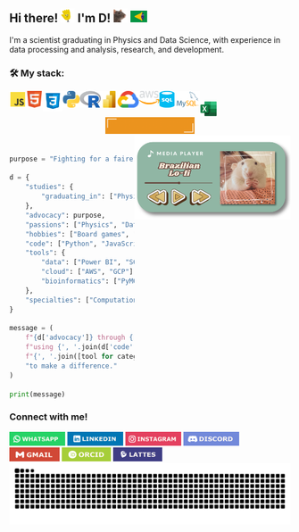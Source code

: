 ## Hi there! <img src="https://github.com/dsilvaphy/dsilvaphy/blob/main/images/gifs/waving.gif?raw=true" width="25">  I'm D! <img src="https://github.com/dsilvaphy/dsilvaphy/blob/main/images/gifs/rat.gif" width="25"> <img src="https://github.com/dsilvaphy/dsilvaphy/blob/main/images/gifs/br.gif" width="30"> 

I'm a scientist graduating in Physics and Data Science, with experience in data processing and analysis, research, and development.

### 🛠 My stack: 
<div style="display: inline_block;">
  <img align="left" alt="Js" height="30" width="30" src="https://github.com/dsilvaphy/dsilvaphy/blob/main/images/icons/javascript.png">&nbsp;&nbsp;&nbsp;
  <img align="left" alt="HTML" height="30" width="30" src="https://github.com/dsilvaphy/dsilvaphy/blob/main/images/icons/html.png">&nbsp;&nbsp;&nbsp;
  <img align="left" alt="CSS" height="36" width="36" src="https://github.com/dsilvaphy/dsilvaphy/blob/main/images/icons/css.png">&nbsp;&nbsp;&nbsp;
  <img align="left" alt="Python" height="30" width="30" src="https://github.com/dsilvaphy/dsilvaphy/blob/main/images/icons/python.png">&nbsp;&nbsp;&nbsp;
  <img align="left" alt="R" height="30" width="38" src="https://github.com/dsilvaphy/dsilvaphy/blob/main/images/icons/r.png">&nbsp;&nbsp;&nbsp;
  <img align="left" alt="PowerBI" height="30" width="30" src="https://github.com/dsilvaphy/dsilvaphy/blob/main/images/icons/powerbi.png">&nbsp;&nbsp;&nbsp;
  <img align="left" alt="gcp" height="30" width="38" src="https://github.com/dsilvaphy/dsilvaphy/blob/main/images/icons/googlecloud.png">&nbsp;&nbsp;&nbsp;
  <img align="left" alt="aws" height="24" width="37" src="https://github.com/dsilvaphy/dsilvaphy/blob/main/images/icons/aws.png">&nbsp;&nbsp;&nbsp;
  <img align="left" alt="sql" height="30" width="27" src="https://github.com/dsilvaphy/dsilvaphy/blob/main/images/icons/sql.png">&nbsp;&nbsp;
  <img align="left" alt="mysql" height="30" width="46" src="https://github.com/dsilvaphy/dsilvaphy/blob/main/images/icons/mysql.png">&nbsp;&nbsp;&nbsp;
  <img align="left" alt="excel" height="30" width="30" src="https://github.com/dsilvaphy/dsilvaphy/blob/main/images/icons/excel.png">&nbsp;&nbsp;&nbsp;&nbsp;&nbsp;&nbsp;
<div align="center">
  <a href="https://github.com/dsilvaphy/dsilvaphy/blob/main/Curr%C3%ADculo_DSilva.pdf" target="_blank">
    <img src="https://github.com/dsilvaphy/dsilvaphy/blob/main/images/badges/resume.gif" alt="resume" width="160" height="30">
  </a>
</div>

<div>
  <a href="https://dsilvaphy.itch.io/media-player-brazilian-lofi" target="_blank">
    <img align="right" src="https://github.com/dsilvaphy/dsilvaphy/blob/main/images/gifs/widget2.png" alt="resume" width="280" height="150">
  </a>
 
</div>
</div>

######

```python
purpose = "Fighting for a fairer world for human and non-human animals"

d = {
    "studies": {
        "graduating_in": ["Physics", "Data Science"]
    },
    "advocacy": purpose,
    "passions": ["Physics", "Data"],
    "hobbies": ["Board games", "Challenges"],
    "code": ["Python", "JavaScript", "HTML", "R"],
    "tools": {
        "data": ["Power BI", "SQL", "Excel"],
        "cloud": ["AWS", "GCP"],
        "bioinformatics": ["PyMOL", "NAMD", "VMD", "Packmol", "LAMMPS"]
    },
    "specialties": ["Computational Biophysics", "Statistical Physics"]
}

message = (
    f"{d['advocacy']} through {', '.join(d['passions'])}, "
    f"using {', '.join(d['code'])}, and "
    f"{', '.join([tool for category in d['tools'].values() for tool in category])} "
    "to make a difference."
)

print(message)

```

### Connect with me!
<div>
  <a href="https://wa.me/5548988402906" target="_blank">
    <img src="https://github.com/dsilvaphy/dsilvaphy/blob/main/images/badges/whatsapp.png" alt="WhatsApp" width="100" height="25"></a>
  <a href="https://www.linkedin.com/in/d-silvaa/" target="_blank">
    <img src="https://github.com/dsilvaphy/dsilvaphy/blob/main/images/badges/linkedin.png" alt="LinkedIn" width="100" height="25"></a>
  <a href="https://www.instagram.com/d.boacompanhia" target="_blank">
    <img src="https://github.com/dsilvaphy/dsilvaphy/blob/main/images/badges/instagram.png" alt="Instagram" width="100" height="25"></a>
  <a href="https://discord.com/users/deltax.d" target="_blank">
    <img src="https://github.com/dsilvaphy/dsilvaphy/blob/main/images/badges/discord.png" alt="Discord" width="100" height="25"></a>
  <a href="mailto:dsilva.fisica@gmail.com" target="_blank">
    <img src="https://github.com/dsilvaphy/dsilvaphy/blob/main/images/badges/gmail.png" alt="Gmail" width="90" height="25"></a>
  <a href="https://orcid.org/0000-0002-9512-8749" target="_blank">
    <img src="https://github.com/dsilvaphy/dsilvaphy/blob/main/images/badges/orcid.png" alt="ORCID" width="88" height="24.5"></a>
  <a href="https://lattes.cnpq.br/3846467208930655" target="_blank">
  <img src="https://github.com/dsilvaphy/dsilvaphy/blob/main/images/badges/lattes.png" alt="Lattes" width="88" height="25"></a>
</div>

 

<picture align="left">
<source media="(prefers-color-scheme: dark)" srcset="https://raw.githubusercontent.com/dsilvaphy/dsilvaphy/output/github-contribution-grid-snake-dark.svg">
<source media="(prefers-color-scheme: light)" srcset="https://raw.githubusercontent.com/dsilvaphy/dsilvaphy/output/github-contribution-grid-snake-dark.svg">
<img align="center" alt="github contribution grid snake animation" src="https://raw.githubusercontent.com/dsilvaphy/dsilvaphy/output/github-contribution-grid-snake.svg">
</picture>
